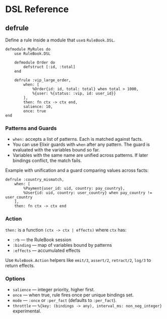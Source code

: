 # DSL Reference

## defrule

Define a rule inside a module that `use`s `RuleBook.DSL`.

```
defmodule MyRules do
	use RuleBook.DSL

	defmodule Order do
		defstruct [:id, :total]
	end

	defrule :vip_large_order,
		when: [
			%Order{id: id, total: total} when total > 1000,
			%{user: %{status: :vip, id: user_id}}
		],
		then: fn ctx -> ctx end,
		salience: 10,
		once: true
end
```

### Patterns and Guards

- `when:` accepts a list of patterns. Each is matched against facts.
- You can use Elixir guards with `when` after any pattern. The guard is evaluated with the variables bound so far.
- Variables with the same name are unified across patterns. If later bindings conflict, the match fails.

Example with unification and a guard comparing values across facts:

```
defrule :country_mismatch,
	when: [
		%Payment{user_id: uid, country: pay_country},
		%User{id: uid, country: user_country} when pay_country != user_country
	],
	then: fn ctx -> ctx end
```

### Action

`then:` is a function `(ctx -> ctx | effects)` where `ctx` has:

- `:rb` — the RuleBook session
- `:binding` — map of variables bound by patterns
- `:effects` — accumulated effects

Use `RuleBook.Action` helpers like `emit/3`, `assert/2`, `retract/2`, `log/3` to return effects.

### Options

- `salience` — integer priority, higher first.
- `once` — when true, rule fires once per unique bindings set.
- `mode` — `:once` or `:per_fact` (defaults to `:per_fact`).
- `throttle` — `%{key: (bindings -> any), interval_ms: non_neg_integer}` experimental.
